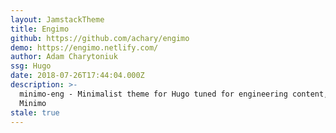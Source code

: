 ```yaml
---
layout: JamstackTheme
title: Engimo
github: https://github.com/achary/engimo
demo: https://engimo.netlify.com/
author: Adam Charytoniuk
ssg: Hugo
date: 2018-07-26T17:44:04.000Z
description: >-
  minimo-eng - Minimalist theme for Hugo tuned for engineering content, based on
  Minimo
stale: true
---
```

